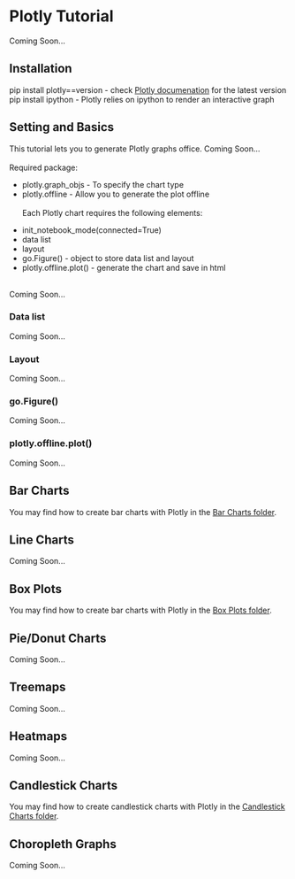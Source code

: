 # Plotly Tutorial
Coming Soon...

## Installation
pip install plotly==version - check <a href=''>Plotly documenation</a> for the latest version
<br>
pip install ipython - Plotly relies on ipython to render an interactive graph
<br>

## Setting and Basics
This tutorial lets you to generate Plotly graphs office. Coming Soon...
<br><br>
Required package:
<br>
* plotly.graph_objs - To specify the chart type
* plotly.offline - Allow you to generate the plot offline
<br><br>
Each Plotly chart requires the following elements:
<ul>
	<li>init_notebook_mode(connected=True)</li>
	<li>data list</li>
	<li>layout</li>
	<li>go.Figure() - object to store data list and layout</li>
	<li>plotly.offline.plot() - generate the chart and save in html</li>
</ul>
<br>
Coming Soon...

### Data list
Coming Soon...

### Layout
Coming Soon...

### go.Figure()
Coming Soon...

### plotly.offline.plot()
Coming Soon...

## Bar Charts
You may find how to create bar charts with Plotly in the <a href="https://github.com/jacquessham/DashExamples/tree/master/PlotlyExample/BarChart">Bar Charts folder</a>.

## Line Charts
Coming Soon...

## Box Plots
You may find how to create bar charts with Plotly in the <a href="https://github.com/jacquessham/DashExamples/tree/master/PlotlyExample/BoxPlot">Box Plots folder</a>.

## Pie/Donut Charts
Coming Soon...

## Treemaps
Coming Soon...

## Heatmaps
Coming Soon...

## Candlestick Charts
You may find how to create candlestick charts with Plotly in the <a href="https://github.com/jacquessham/DashExamples/tree/master/PlotlyExample/CandlestickChart">Candlestick Charts folder</a>.

## Choropleth Graphs
Coming Soon...



